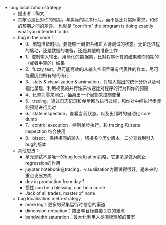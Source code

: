 - bug localization strategy
	- 提出者：陶文
	- 其核心是比对你的预期，与实际的程序行为。而不是比对实际需求，和你的预期之间的差异。
	  也就是 "confirm" the program is doing exactly what you intended to do
	- bug in the code：
		- 0、缩短准备时间，要能够一键把系统进入待测试的状态。无论是进程的启动，还是数据的准备，还是其他的准备工作
		- 1、控制输入输出，用简化的数据集，比对程序计算的结果和你预期的（或者手算的）结果
		- 2、fuzzy test，尽可能高效的从输入空间里采有代表性的样本，尽可能遍历到所有的代码行
		- 3、stats & visualization & animation，对输入输出的统计分析以及可视化呈现，利用视觉的并行性来快速比对程序的行为和你的预期
		- 4、化整为零来测试，抽离出一个局部来控制变量
		- 5、tracing，通过日志记录和单步回放执行过程，和你对中间执行步骤的预期进行比对
		- 6、state inspection，查看当前状态。以及出错时的自动化 core dump
		- 7、control execution，控制单步执行。和 tracing 和 state inspection 结合使用
		- 8、bisect，保持相同的输入，切换多个历史版本，二分查找到引入bug的版本
	- 其他想法：
		- 单元测试不是唯一的bug localization策略，它更多是做为防止regression的作用
		- juypter notebook在tracing，visualization方面做得很好，是未来的重点发展方向
		- dev in production from day 1
		- 惯性 can be a blessing, can be a curse
		- Jack of all trades, master of none
	- bug localization meta-strategy
		- more log：更多的采集运行时信息的渠道
		- dimension reduction：突出与目标直接关联的重点
		- bandwidth saturation：最大化利用人类阅读理解的带宽